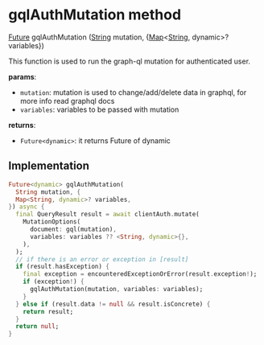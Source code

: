 


# gqlAuthMutation method








[Future](https://api.flutter.dev/flutter/dart-async/Future-class.html) gqlAuthMutation
([String](https://api.flutter.dev/flutter/dart-core/String-class.html) mutation, {[Map](https://api.flutter.dev/flutter/dart-core/Map-class.html)&lt;[String](https://api.flutter.dev/flutter/dart-core/String-class.html), dynamic>? variables})





<p>This function is used to run the graph-ql mutation for authenticated user.</p>
<p><strong>params</strong>:</p>
<ul>
<li><code>mutation</code>: mutation is used to change/add/delete data in graphql, for more info read graphql docs</li>
<li><code>variables</code>: variables to be passed with mutation</li>
</ul>
<p><strong>returns</strong>:</p>
<ul>
<li><code>Future&lt;dynamic&gt;</code>: it returns Future of dynamic</li>
</ul>



## Implementation

```dart
Future<dynamic> gqlAuthMutation(
  String mutation, {
  Map<String, dynamic>? variables,
}) async {
  final QueryResult result = await clientAuth.mutate(
    MutationOptions(
      document: gql(mutation),
      variables: variables ?? <String, dynamic>{},
    ),
  );
  // if there is an error or exception in [result]
  if (result.hasException) {
    final exception = encounteredExceptionOrError(result.exception!);
    if (exception!) {
      gqlAuthMutation(mutation, variables: variables);
    }
  } else if (result.data != null && result.isConcrete) {
    return result;
  }
  return null;
}
```







